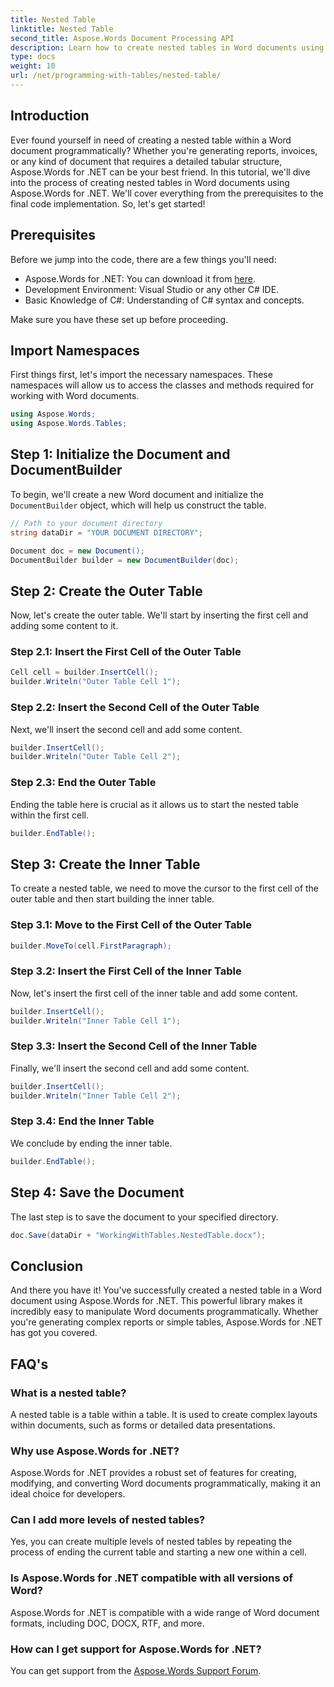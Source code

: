 ```yaml
---
title: Nested Table
linktitle: Nested Table
second_title: Aspose.Words Document Processing API
description: Learn how to create nested tables in Word documents using Aspose.Words for .NET with our guide. Perfect for generating complex document layouts programmatically.
type: docs
weight: 10
url: /net/programming-with-tables/nested-table/
---
```

## Introduction

Ever found yourself in need of creating a nested table within a Word document programmatically? Whether you're generating reports, invoices, or any kind of document that requires a detailed tabular structure, Aspose.Words for .NET can be your best friend. In this tutorial, we'll dive into the process of creating nested tables in Word documents using Aspose.Words for .NET. We'll cover everything from the prerequisites to the final code implementation. So, let's get started!

## Prerequisites

Before we jump into the code, there are a few things you'll need:

- Aspose.Words for .NET: You can download it from [here](https://releases.aspose.com/words/net/).
- Development Environment: Visual Studio or any other C# IDE.
- Basic Knowledge of C#: Understanding of C# syntax and concepts.

Make sure you have these set up before proceeding.

## Import Namespaces

First things first, let's import the necessary namespaces. These namespaces will allow us to access the classes and methods required for working with Word documents.

```csharp
using Aspose.Words;
using Aspose.Words.Tables;
```

## Step 1: Initialize the Document and DocumentBuilder

To begin, we'll create a new Word document and initialize the `DocumentBuilder` object, which will help us construct the table.

```csharp
// Path to your document directory
string dataDir = "YOUR DOCUMENT DIRECTORY";

Document doc = new Document();
DocumentBuilder builder = new DocumentBuilder(doc);
```

## Step 2: Create the Outer Table

Now, let's create the outer table. We'll start by inserting the first cell and adding some content to it.

### Step 2.1: Insert the First Cell of the Outer Table

```csharp
Cell cell = builder.InsertCell();
builder.Writeln("Outer Table Cell 1");
```

### Step 2.2: Insert the Second Cell of the Outer Table

Next, we'll insert the second cell and add some content.

```csharp
builder.InsertCell();
builder.Writeln("Outer Table Cell 2");
```

### Step 2.3: End the Outer Table

Ending the table here is crucial as it allows us to start the nested table within the first cell.

```csharp
builder.EndTable();
```

## Step 3: Create the Inner Table

To create a nested table, we need to move the cursor to the first cell of the outer table and then start building the inner table.

### Step 3.1: Move to the First Cell of the Outer Table

```csharp
builder.MoveTo(cell.FirstParagraph);
```

### Step 3.2: Insert the First Cell of the Inner Table

Now, let's insert the first cell of the inner table and add some content.

```csharp
builder.InsertCell();
builder.Writeln("Inner Table Cell 1");
```

### Step 3.3: Insert the Second Cell of the Inner Table

Finally, we'll insert the second cell and add some content.

```csharp
builder.InsertCell();
builder.Writeln("Inner Table Cell 2");
```

### Step 3.4: End the Inner Table

We conclude by ending the inner table.

```csharp
builder.EndTable();
```

## Step 4: Save the Document

The last step is to save the document to your specified directory.

```csharp
doc.Save(dataDir + "WorkingWithTables.NestedTable.docx");
```

## Conclusion

And there you have it! You've successfully created a nested table in a Word document using Aspose.Words for .NET. This powerful library makes it incredibly easy to manipulate Word documents programmatically. Whether you're generating complex reports or simple tables, Aspose.Words for .NET has got you covered.

## FAQ's

### What is a nested table?

A nested table is a table within a table. It is used to create complex layouts within documents, such as forms or detailed data presentations.

### Why use Aspose.Words for .NET?

Aspose.Words for .NET provides a robust set of features for creating, modifying, and converting Word documents programmatically, making it an ideal choice for developers.

### Can I add more levels of nested tables?

Yes, you can create multiple levels of nested tables by repeating the process of ending the current table and starting a new one within a cell.

### Is Aspose.Words for .NET compatible with all versions of Word?

Aspose.Words for .NET is compatible with a wide range of Word document formats, including DOC, DOCX, RTF, and more.

### How can I get support for Aspose.Words for .NET?

You can get support from the [Aspose.Words Support Forum](https://forum.aspose.com/c/words/8).
